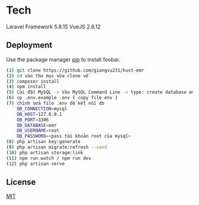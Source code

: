 # Tech

Laravel Framework 5.8.15
VueJS 2.6.12

## Deployment

Use the package manager [pip](https://pip.pypa.io/en/stable/) to install foobar.

```bash
(1) git clone https://github.com/giangvu231/hust-emr
(2) cd vào thư mục vừa clone về
(3) composer install
(4) npm install
(5) Cài đặt MySQL -> Vào MySQL Command Line -> type: create database emr -> ;
(6) cp .env.example .env ( copy file env )
(7) chỉnh sửa file .env để kết nối db
    DB_CONNECTION=mysql          
	DB_HOST=127.0.0.1            
	DB_PORT=3306                 
	DB_DATABASE=emr     
	DB_USERNAME=root             
	DB_PASSWORD=<pass tài khoản root của mysql>
(8) php artisan key:generate
(9) php artisan migrate:refresh --seed
(10) php artisan storage:link
(11) npm run watch / npm run dev
(12) php artisan serve
```

## License
[MIT](https://choosealicense.com/licenses/mit/)

